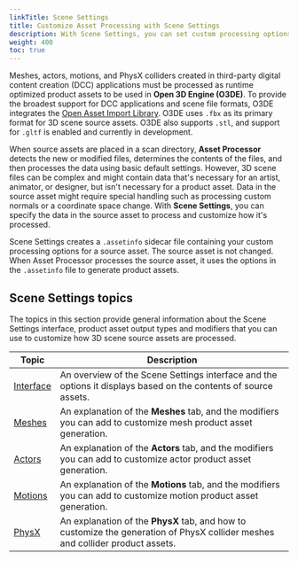 ```yaml
---
linkTitle: Scene Settings
title: Customize Asset Processing with Scene Settings
description: With Scene Settings, you can set custom processing options for meshes, actors, motions, and PhysX colliders.
weight: 400
toc: true
---
```


Meshes, actors, motions, and PhysX colliders created in third-party digital content creation (DCC) applications must be processed as runtime optimized product assets to be used in **Open 3D Engine (O3DE)**. To provide the broadest support for DCC applications and scene file formats, O3DE integrates the [Open Asset Import Library](https://github.com/assimp/assimp). O3DE uses `.fbx` as its primary format for 3D scene source assets. O3DE also supports `.stl`, and support for `.gltf` is enabled and currently in development.

When source assets are placed in a scan directory, **Asset Processor** detects the new or modified files, determines the contents of the files, and then processes the data using basic default settings. However, 3D scene files can be complex and might contain data that's necessary for an artist, animator, or designer, but isn't necessary for a product asset. Data in the source asset might require special handling such as processing custom normals or a coordinate space change. With **Scene Settings**, you can specify the data in the source asset to process and customize how it's processed.

Scene Settings creates a `.assetinfo` sidecar file containing your custom processing options for a source asset. The source asset is not changed. When Asset Processor processes the source asset, it uses the options in the `.assetinfo` file to generate product assets.

## Scene Settings topics

The topics in this section provide general information about the Scene Settings interface, product asset output types and modifiers that you can use to customize how 3D scene source assets are processed.

| Topic | Description |
| - | - |
| [Interface](interface) | An overview of the Scene Settings interface and the options it displays based on the contents of source assets. |
| [Meshes](meshes-tab) | An explanation of the **Meshes** tab, and the modifiers you can add to customize mesh product asset generation. |
| [Actors](actors-tab) | An explanation of the **Actors** tab, and the modifiers you can add to customize actor product asset generation. |
| [Motions](motions-tab) | An explanation of the **Motions** tab, and the modifiers you can add to customize motion product asset generation. |
| [PhysX](physx-tab) | An explanation of the **PhysX** tab, and how to customize the generation of PhysX collider meshes and collider product assets. |
